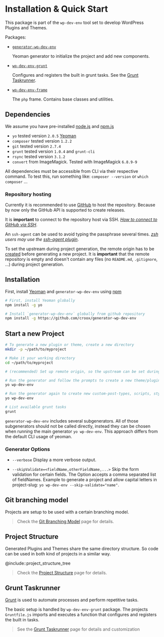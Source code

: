 # Installation & Quick Start

This package is part of the `wp-dev-env` tool set to develop WordPress Plugins and Themes.

Packages:

- [`generator-wp-dev-env`](https://github.com/croox/generator-wp-dev-env)

  Yeoman generator to initialize the project and add new components.

- [`wp-dev-env-grunt`](https://github.com/croox/wp-dev-env-grunt)

  Configures and registers the built in grunt tasks. See the [Grunt Taskrunner](./grunt_taskrunner.html).

- [`wp-dev-env-frame`](https://github.com/croox/wp-dev-env-frame)

  The `php` frame. Contains base classes and utilities.

## Dependencies

We assume you have pre-installed [node.js](https://nodejs.org/) and [npm.js](http://npmjs.com/)

- `yo` tested version `2.0.5` [Yeoman](http://yeoman.io)
- `composer` tested version `1.2.2`
- `git` tested version `2.7.4`
- `grunt` tested version `1.0.4` and `grunt-cli`
- `rsync` tested version `3.1.2`
- `convert` from ImageMagick. Tested with ImageMagick `6.8.9-9`

All dependencies must be accessible from CLI via their respective command. To test this, run something like: `composer --version` or `which composer` ...

### Repository hosting

Currently it is recommended to use [GitHub](https://github.com/) to host the repository. Because by now only the GitHub API is supported to create releases.

It is **important** to connect to the repository host via SSH. *[How to connect to GitHub via SSH](https://help.github.com/en/articles/connecting-to-github-with-ssh)*.

An `ssh-agent` can be used to avoid typing the passphrase several times. *[zsh](https://ohmyz.sh/) users may use the [ssh-agent plugin](https://github.com/robbyrussell/oh-my-zsh/tree/master/plugins/ssh-agent)*.

To set the upstream during project generation, the remote origin has to be [created](https://github.com/new) before generating a new project. It is **important** that the remote repository is empty and doesn't contain any files (no `README.md`, `.gitignore`, ...) during project generation.

## Installation

First, install [Yeoman](http://yeoman.io) and `generator-wp-dev-env` using [npm](https://www.npmjs.com/)

```bash
# First, install Yeoman globally
npm install -g yo

# Install `generator-wp-dev-env` globally from github repository
npm install -g https://github.com/croox/generator-wp-dev-env

```

## Start a new Project

```bash
# To generate a new plugin or theme, create a new directory
mkdir -p ~/path/to/myproject

# Make it your working directory
cd ~/path/to/myproject

# (recommended) Set up remote origin, so the upstream can be set during project generation.

# Run the generator and follow the prompts to create a new theme/plugin
yo wp-dev-env

# Run the generator again to create new custom-post-types, scripts, styles, blocks ...
yo wp-dev-env

# List available grunt tasks
grunt
```

`generator-wp-dev-env` includes several subgenerators. All of those subgenerators should not be called directly, instead they can be chosen when running the main generator `yo wp-dev-env`. This approach differs from the default CLI usage of yeoman.

### Generator Options

- `--verbose`
Display a more verbose output.

- `--skipValidate=<fieldName,otherFieldName,...>`
Skip the form validation for certain fields. The Option accepts a comma separated list of fieldNames.
Example to generate a project and allow capital letters in project-slug: `yo wp-dev-env --skip-validate="name"`.

## Git branching model

Projects are setup to be used with a certain branching model.

> Check the [Git Branching Model](./git_branching_model.html) page for details.

## Project Structure

Generated Plugins and Themes share the same directory structure. So code can be used in both kind of projects in a similar way.

@include::project_structure_tree

> Check the [Project Structure](./project_structure.html) page for details.

## Grunt Taskrunner

[Grunt](http://gruntjs.com/) is used to automate processes and perform repetitive tasks.

The basic setup is handled by `wp-dev-env-grunt` package. The projects `Gruntfile.js` imports and executes a function that configures and registers the built in tasks.

> See the [Grunt Taskrunner](./grunt_taskrunner.html) page for details and customization
